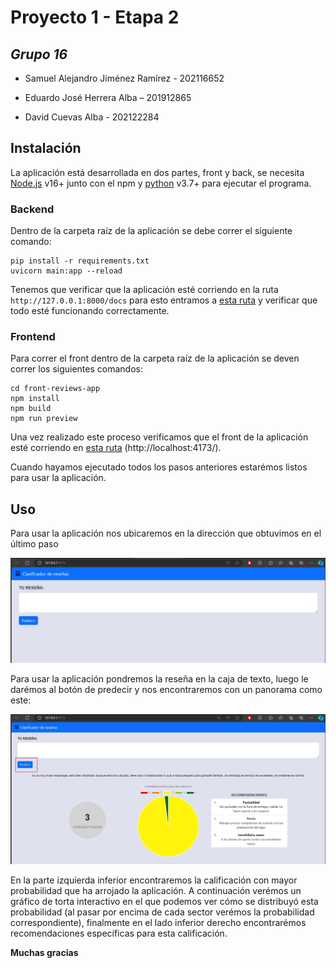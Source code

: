 # Proyecto 1 - Etapa 2
## _Grupo 16_

- Samuel Alejandro Jiménez Ramírez - 202116652

- Eduardo José Herrera Alba – 201912865 

- David Cuevas Alba - 202122284

## Instalación

La aplicación está desarrollada en dos partes, front y back, se necesita  [Node.js](https://nodejs.org/) v16+ junto con el npm y [python](https://www.python.org/) v3.7+ para ejecutar el programa.

### Backend

Dentro de la carpeta raíz de la aplicación se debe correr el siguiente comando:
```
pip install -r requirements.txt
uvicorn main:app --reload
```

Tenemos que verificar que la aplicación esté corriendo en la ruta `http://127.0.0.1:8000/docs` para esto entramos a [esta ruta](http://127.0.0.1:8000/docs) y verificar que todo esté funcionando correctamente.

### Frontend

Para correr el front dentro de la carpeta raíz de la aplicación se deven correr los siguientes comandos:

```
cd front-reviews-app
npm install
npm build
npm run preview
```

Una vez realizado este proceso verificamos que el front de la aplicación esté corriendo en [esta ruta](localhost:4173/) (http://localhost:4173/).

Cuando hayamos ejecutado todos los pasos anteriores estarémos listos para usar la aplicación.

## Uso

Para usar la aplicación nos ubicaremos en la dirección que obtuvimos en el último paso

![Imágen de referencia de la aplicación](imgs/pic1.jpg)

Para usar la aplicación pondremos la reseña en la caja de texto, luego le darémos al botón de predecir y nos encontraremos con un panorama como este: 

![Imágen de referencia de la aplicación con una predicción hecha](imgs/pic2.jpg)

En la parte izquierda inferior encontraremos la calificación con mayor probabilidad que ha arrojado la aplicación. A continuación verémos un gráfico de torta interactivo en el que podemos ver cómo se distribuyó esta probabilidad (al pasar por encima de cada sector verémos la probabilidad correspondiente), finalmente en el lado inferior derecho encontrarémos recomendaciones específicas para esta calificación.

**Muchas gracias**
